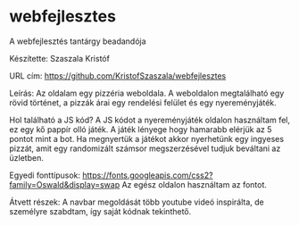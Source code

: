 # webfejlesztes
A webfejlesztés tantárgy beadandója

Készítette: Szaszala Kristóf

URL cím: https://github.com/KristofSzaszala/webfejlesztes

Leírás: 
Az oldalam egy pizzéria weboldala. A weboldalon megtalálható egy rövid történet, a pizzák árai egy rendelési felület és egy nyereményjáték.

Hol található a JS kód?
A JS kódot a nyereményjáték oldalon használtam fel, ez egy kő pappír olló játék. A játék lényege hogy hamarabb elérjük az 5 pontot mint a bot.
Ha megnyertük a játékot akkor nyerhetünk egy ingyeses pizzát, amit egy randomizált számsor megszerzésével tudjuk beváltani az üzletben.

Egyedi fonttípusok: https://fonts.googleapis.com/css2?family=Oswald&display=swap 
Az egész oldalon használtam az fontot.


Átvett részek:
A navbar megoldását több youtube videó inspirálta, de személyre szabdtam, így saját kódnak tekinthető.
